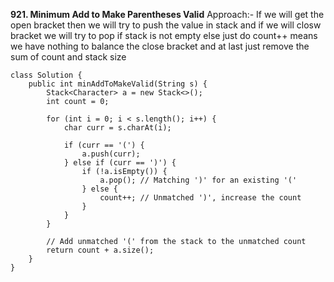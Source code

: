 **921. Minimum Add to Make Parentheses Valid**
Approach:-
If we will get the open bracket then we will try to push the value in stack
and if we will closw bracket we will try to pop if stack is not empty
else just do count++ means we have nothing to balance the close bracket
and at last just remove the sum of count and stack size
```
class Solution {
    public int minAddToMakeValid(String s) {
        Stack<Character> a = new Stack<>();
        int count = 0;
        
        for (int i = 0; i < s.length(); i++) {
            char curr = s.charAt(i);
            
            if (curr == '(') {
                a.push(curr);
            } else if (curr == ')') {
                if (!a.isEmpty()) {
                    a.pop(); // Matching ')' for an existing '('
                } else {
                    count++; // Unmatched ')', increase the count
                }
            }
        }
        
        // Add unmatched '(' from the stack to the unmatched count
        return count + a.size();
    }
}
```
